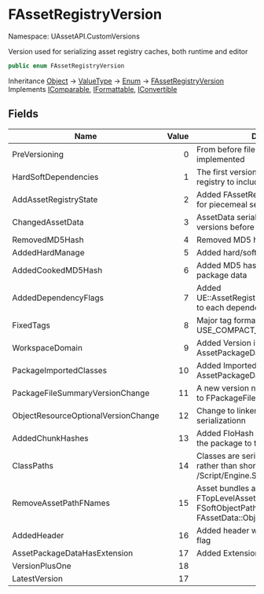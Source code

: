 # FAssetRegistryVersion

Namespace: UAssetAPI.CustomVersions

Version used for serializing asset registry caches, both runtime and editor

```csharp
public enum FAssetRegistryVersion
```

Inheritance [Object](https://docs.microsoft.com/en-us/dotnet/api/system.object) → [ValueType](https://docs.microsoft.com/en-us/dotnet/api/system.valuetype) → [Enum](https://docs.microsoft.com/en-us/dotnet/api/system.enum) → [FAssetRegistryVersion](./uassetapi.customversions.fassetregistryversion.md)<br>
Implements [IComparable](https://docs.microsoft.com/en-us/dotnet/api/system.icomparable), [IFormattable](https://docs.microsoft.com/en-us/dotnet/api/system.iformattable), [IConvertible](https://docs.microsoft.com/en-us/dotnet/api/system.iconvertible)

## Fields

| Name | Value | Description |
| --- | --: | --- |
| PreVersioning | 0 | From before file versioning was implemented |
| HardSoftDependencies | 1 | The first version of the runtime asset registry to include file versioning. |
| AddAssetRegistryState | 2 | Added FAssetRegistryState and support for piecemeal serialization |
| ChangedAssetData | 3 | AssetData serialization format changed, versions before this are not readable |
| RemovedMD5Hash | 4 | Removed MD5 hash from package data |
| AddedHardManage | 5 | Added hard/soft manage references |
| AddedCookedMD5Hash | 6 | Added MD5 hash of cooked package to package data |
| AddedDependencyFlags | 7 | Added UE::AssetRegistry::EDependencyProperty to each dependency |
| FixedTags | 8 | Major tag format change that replaces USE_COMPACT_ASSET_REGISTRY: |
| WorkspaceDomain | 9 | Added Version information to AssetPackageData |
| PackageImportedClasses | 10 | Added ImportedClasses to AssetPackageData |
| PackageFileSummaryVersionChange | 11 | A new version number of UE5 was added to FPackageFileSummary |
| ObjectResourceOptionalVersionChange | 12 | Change to linker export/import resource serializationn |
| AddedChunkHashes | 13 | Added FIoHash for each FIoChunkId in the package to the AssetPackageData. |
| ClassPaths | 14 | Classes are serialized as path names rather than short object names, e.g. /Script/Engine.StaticMesh |
| RemoveAssetPathFNames | 15 | Asset bundles are serialized as FTopLevelAssetPath instead of FSoftObjectPath, deprecated FAssetData::ObjectPath |
| AddedHeader | 16 | Added header with bFilterEditorOnlyData flag |
| AssetPackageDataHasExtension | 17 | Added Extension to AssetPackageData. |
| VersionPlusOne | 18 |  |
| LatestVersion | 17 |  |

